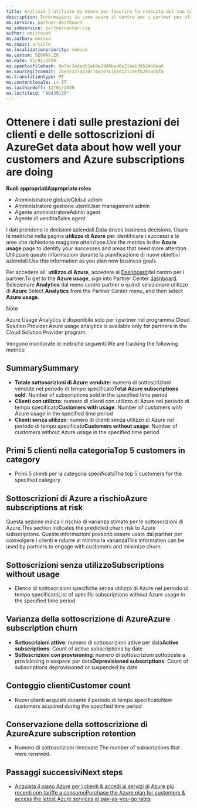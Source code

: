 ```yaml
---
title: Analizza l'utilizzo di Azure per favorire la crescita del tuo business
description: Informazioni su come usare il centro per i partner per ottenere i dati sull'utilizzo delle sottoscrizioni di Azure dei clienti. I dati includono le sottoscrizioni vendute, a rischio e in uso.
ms.service: partner-dashboard
ms.subservice: partnercenter-csp
author: amitravat
ms.author: amrava
ms.topic: article
ms.localizationpriority: medium
ms.custom: SEOMAY.20
ms.date: 05/01/2020
ms.openlocfilehash: 0a7bc34ded62eb9e19dbbad8e214eb30534b8ea6
ms.sourcegitcommit: 7beb7327472dc1b0c07c101d121196fb2830bbf8
ms.translationtype: MT
ms.contentlocale: it-IT
ms.lasthandoff: 12/01/2020
ms.locfileid: "96439119"
---
```

# <a name="get-data-about-how-well-your-customers-and-azure-subscriptions-are-doing"></a><span data-ttu-id="fddcc-104">Ottenere i dati sulle prestazioni dei clienti e delle sottoscrizioni di Azure</span><span class="sxs-lookup"><span data-stu-id="fddcc-104">Get data about how well your customers and Azure subscriptions are doing</span></span>



<span data-ttu-id="fddcc-105">**Ruoli appropriati**</span><span class="sxs-lookup"><span data-stu-id="fddcc-105">**Appropriate roles**</span></span>

- <span data-ttu-id="fddcc-106">Amministratore globale</span><span class="sxs-lookup"><span data-stu-id="fddcc-106">Global admin</span></span>
- <span data-ttu-id="fddcc-107">Amministratore gestione utenti</span><span class="sxs-lookup"><span data-stu-id="fddcc-107">User management admin</span></span>
- <span data-ttu-id="fddcc-108">Agente amministratore</span><span class="sxs-lookup"><span data-stu-id="fddcc-108">Admin agent</span></span>
- <span data-ttu-id="fddcc-109">Agente di vendita</span><span class="sxs-lookup"><span data-stu-id="fddcc-109">Sales agent</span></span>

<span data-ttu-id="fddcc-110">I dati prendono le decisioni aziendali.</span><span class="sxs-lookup"><span data-stu-id="fddcc-110">Data drives business decisions.</span></span> <span data-ttu-id="fddcc-111">Usare le metriche nella pagina **utilizzo di Azure** per identificare i successi e le aree che richiedono maggiore attenzione.</span><span class="sxs-lookup"><span data-stu-id="fddcc-111">Use the metrics in the **Azure usage** page to identify your successes and areas that need more attention.</span></span> <span data-ttu-id="fddcc-112">Utilizzare queste informazioni durante la pianificazione di nuovi obiettivi aziendali.</span><span class="sxs-lookup"><span data-stu-id="fddcc-112">Use this information as you plan new business goals.</span></span>

<span data-ttu-id="fddcc-113">Per accedere all' **utilizzo di Azure**, accedere al [Dashboard](https://partner.microsoft.com/dashboard)del centro per i partner.</span><span class="sxs-lookup"><span data-stu-id="fddcc-113">To get to the **Azure usage**, sign into Partner Center [dashboard](https://partner.microsoft.com/dashboard).</span></span> <span data-ttu-id="fddcc-114">Selezionare **Analytics** dal menu centro partner e quindi selezionare utilizzo di **Azure**.</span><span class="sxs-lookup"><span data-stu-id="fddcc-114">Select **Analytics** from the Partner Center menu, and then select **Azure usage**.</span></span>

> [!NOTE]
> <span data-ttu-id="fddcc-115">Azure Usage Analytics è disponibile solo per i partner nel programma Cloud Solution Provider.</span><span class="sxs-lookup"><span data-stu-id="fddcc-115">Azure usage analytics is available only for partners in the Cloud Solution Provider program.</span></span>

<span data-ttu-id="fddcc-116">Vengono monitorate le metriche seguenti:</span><span class="sxs-lookup"><span data-stu-id="fddcc-116">We are tracking the following metrics:</span></span>

## <a name="summary"></a><span data-ttu-id="fddcc-117">Summary</span><span class="sxs-lookup"><span data-stu-id="fddcc-117">Summary</span></span>

- <span data-ttu-id="fddcc-118">**Totale sottoscrizioni di Azure vendute**: numero di sottoscrizioni vendute nel periodo di tempo specificato</span><span class="sxs-lookup"><span data-stu-id="fddcc-118">**Total Azure subscriptions sold**: Number of subscriptions sold in the specified time period</span></span>  
- <span data-ttu-id="fddcc-119">**Clienti con utilizzo**: numero di clienti con utilizzo di Azure nel periodo di tempo specificato</span><span class="sxs-lookup"><span data-stu-id="fddcc-119">**Customers with usage**: Number of customers with Azure usage in the specified time period</span></span>  
- <span data-ttu-id="fddcc-120">**Clienti senza utilizzo**: numero di clienti senza utilizzo di Azure nel periodo di tempo specificato</span><span class="sxs-lookup"><span data-stu-id="fddcc-120">**Customers without usage**: Number of customers without Azure usage in the specified time period</span></span>  

## <a name="top-5-customers-in-category"></a><span data-ttu-id="fddcc-121">Primi 5 clienti nella categoria</span><span class="sxs-lookup"><span data-stu-id="fddcc-121">Top 5 customers in category</span></span>

- <span data-ttu-id="fddcc-122">Primi 5 clienti per la categoria specificata</span><span class="sxs-lookup"><span data-stu-id="fddcc-122">The top 5 customers for the specified category</span></span>  

## <a name="azure-subscriptions-at-risk"></a><span data-ttu-id="fddcc-123">Sottoscrizioni di Azure a rischio</span><span class="sxs-lookup"><span data-stu-id="fddcc-123">Azure subscriptions at risk</span></span>

<span data-ttu-id="fddcc-124">Questa sezione indica il rischio di varianza stimato per le sottoscrizioni di Azure.</span><span class="sxs-lookup"><span data-stu-id="fddcc-124">This section indicates the predicted churn risk to Azure subscriptions.</span></span> <span data-ttu-id="fddcc-125">Queste informazioni possono essere usate dai partner per coinvolgere i clienti e ridurre al minimo la varianza</span><span class="sxs-lookup"><span data-stu-id="fddcc-125">This information can be used by partners to engage with customers and minimize churn</span></span>

## <a name="subscriptions-without-usage"></a><span data-ttu-id="fddcc-126">Sottoscrizioni senza utilizzo</span><span class="sxs-lookup"><span data-stu-id="fddcc-126">Subscriptions without usage</span></span>

- <span data-ttu-id="fddcc-127">Elenco di sottoscrizioni specifiche senza utilizzo di Azure nel periodo di tempo specificato</span><span class="sxs-lookup"><span data-stu-id="fddcc-127">List of specific subscriptions without Azure usage in the specified time period</span></span>  

## <a name="azure-subscription-churn"></a><span data-ttu-id="fddcc-128">Varianza della sottoscrizione di Azure</span><span class="sxs-lookup"><span data-stu-id="fddcc-128">Azure subscription churn</span></span>

- <span data-ttu-id="fddcc-129">**Sottoscrizioni attive**: numero di sottoscrizioni attive per data</span><span class="sxs-lookup"><span data-stu-id="fddcc-129">**Active subscriptions**: Count of active subscriptions by date</span></span>  
- <span data-ttu-id="fddcc-130">**Sottoscrizioni con provisioning**: numero di sottoscrizioni sottoposte a provisioning o sospese per data</span><span class="sxs-lookup"><span data-stu-id="fddcc-130">**Deprovisioned subscriptions**: Count of subscriptions deprovisioned or suspended by date</span></span>  

## <a name="customer-count"></a><span data-ttu-id="fddcc-131">Conteggio clienti</span><span class="sxs-lookup"><span data-stu-id="fddcc-131">Customer count</span></span>

- <span data-ttu-id="fddcc-132">Nuovi clienti acquisiti durante il periodo di tempo specificato</span><span class="sxs-lookup"><span data-stu-id="fddcc-132">New customers acquired during the specified time period</span></span>  

## <a name="azure-subscription-retention"></a><span data-ttu-id="fddcc-133">Conservazione della sottoscrizione di Azure</span><span class="sxs-lookup"><span data-stu-id="fddcc-133">Azure subscription retention</span></span>

- <span data-ttu-id="fddcc-134">Numero di sottoscrizioni rinnovate.</span><span class="sxs-lookup"><span data-stu-id="fddcc-134">The number of subscriptions that were renewed.</span></span>

 ## <a name="next-steps"></a><span data-ttu-id="fddcc-135">Passaggi successivi</span><span class="sxs-lookup"><span data-stu-id="fddcc-135">Next steps</span></span>

- [<span data-ttu-id="fddcc-136">Acquista il piano Azure per i clienti & accedi ai servizi di Azure più recenti con tariffe a consumo</span><span class="sxs-lookup"><span data-stu-id="fddcc-136">Purchase the Azure plan for customers & access the latest Azure services at pay-as-you-go rates</span></span>](purchase-azure-plan.md)
